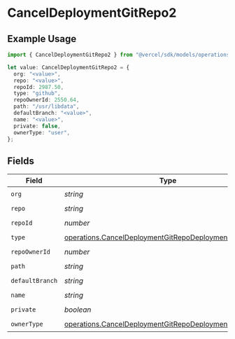 # CancelDeploymentGitRepo2

## Example Usage

```typescript
import { CancelDeploymentGitRepo2 } from "@vercel/sdk/models/operations/canceldeployment.js";

let value: CancelDeploymentGitRepo2 = {
  org: "<value>",
  repo: "<value>",
  repoId: 2987.50,
  type: "github",
  repoOwnerId: 2550.64,
  path: "/usr/libdata",
  defaultBranch: "<value>",
  name: "<value>",
  private: false,
  ownerType: "user",
};
```

## Fields

| Field                                                                                                                            | Type                                                                                                                             | Required                                                                                                                         | Description                                                                                                                      |
| -------------------------------------------------------------------------------------------------------------------------------- | -------------------------------------------------------------------------------------------------------------------------------- | -------------------------------------------------------------------------------------------------------------------------------- | -------------------------------------------------------------------------------------------------------------------------------- |
| `org`                                                                                                                            | *string*                                                                                                                         | :heavy_check_mark:                                                                                                               | N/A                                                                                                                              |
| `repo`                                                                                                                           | *string*                                                                                                                         | :heavy_check_mark:                                                                                                               | N/A                                                                                                                              |
| `repoId`                                                                                                                         | *number*                                                                                                                         | :heavy_check_mark:                                                                                                               | N/A                                                                                                                              |
| `type`                                                                                                                           | [operations.CancelDeploymentGitRepoDeploymentsType](../../models/operations/canceldeploymentgitrepodeploymentstype.md)           | :heavy_check_mark:                                                                                                               | N/A                                                                                                                              |
| `repoOwnerId`                                                                                                                    | *number*                                                                                                                         | :heavy_check_mark:                                                                                                               | N/A                                                                                                                              |
| `path`                                                                                                                           | *string*                                                                                                                         | :heavy_check_mark:                                                                                                               | N/A                                                                                                                              |
| `defaultBranch`                                                                                                                  | *string*                                                                                                                         | :heavy_check_mark:                                                                                                               | N/A                                                                                                                              |
| `name`                                                                                                                           | *string*                                                                                                                         | :heavy_check_mark:                                                                                                               | N/A                                                                                                                              |
| `private`                                                                                                                        | *boolean*                                                                                                                        | :heavy_check_mark:                                                                                                               | N/A                                                                                                                              |
| `ownerType`                                                                                                                      | [operations.CancelDeploymentGitRepoDeploymentsOwnerType](../../models/operations/canceldeploymentgitrepodeploymentsownertype.md) | :heavy_check_mark:                                                                                                               | N/A                                                                                                                              |